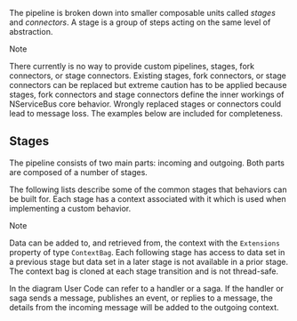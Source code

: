 The pipeline is broken down into smaller composable units called *stages* and *connectors*. A stage is a group of steps acting on the same level of abstraction.

> [!NOTE]
> There currently is no way to provide custom pipelines, stages, fork connectors, or stage connectors. Existing stages, fork connectors, or stage connectors can be replaced but extreme caution has to be applied because stages, fork connectors and stage connectors define the inner workings of NServiceBus core behavior. Wrongly replaced stages or connectors could lead to message loss. The examples below are included for completeness.

## Stages

The pipeline consists of two main parts: incoming and outgoing. Both parts are composed of a number of stages.

The following lists describe some of the common stages that behaviors can be built for. Each stage has a context associated with it which is used when implementing a custom behavior.

> [!NOTE]
> Data can be added to, and retrieved from, the context with the `Extensions` property of type `ContextBag`. Each following stage has access to data set in a previous stage but data set in a later stage is not available in a prior stage. The context bag is cloned at each stage transition and is not thread-safe.

In the diagram User Code can refer to a handler or a saga. If the handler or saga sends a message, publishes an event, or replies to a message, the details from the incoming message will be added to the outgoing context.